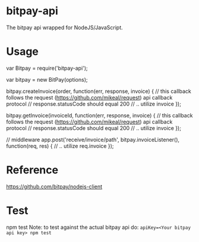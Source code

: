 bitpay-api
=========

The bitpay api wrapped for NodeJS/JavaScript.

Usage
==
var Bitpay = require('bitpay-api');

var bitpay = new BitPay(options);

bitpay.createInvoice(order, function(err, response, invoice) {
  // this callback follows the request (https://github.com/mikeal/request) api callback protocol
  // response.statusCode should equal 200
  // .. utilize invoice
});

bitpay.getInvoice(invoiceId, function(err, response, invoice) {
  // this callback follows the request (https://github.com/mikeal/request) api callback protocol
  // response.statusCode should equal 200
  // .. utilize invoice
});

// middleware
app.post('receive/invoice/path', bitpay.invoiceListener(), function(req, res) {
  // .. utilize req.invoice
});


Reference
==
https://github.com/bitpay/nodejs-client

Test
==
npm test
Note: to test against the actual bitpay api do: `apiKey=<Your bitpay api key> npm test`